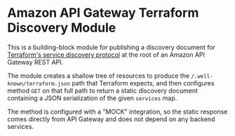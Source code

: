 # Amazon API Gateway Terraform Discovery Module

This is a building-block module for publishing a discovery document for
[Terraform's service discovery protocol](https://www.terraform.io/docs/internals/remote-service-discovery.html)
at the root of an Amazon API Gateway REST API.

The module creates a shallow tree of resources to produce the
`/.well-known/terraform.json` path that Terraform expects, and then configures
method `GET` on that full path to return a static discovery document containing
a JSON serialization of the given `services` map.

The method is configured with a "MOCK" integration, so the static response
comes directly from API Gateway and does not depend on any backend services.
